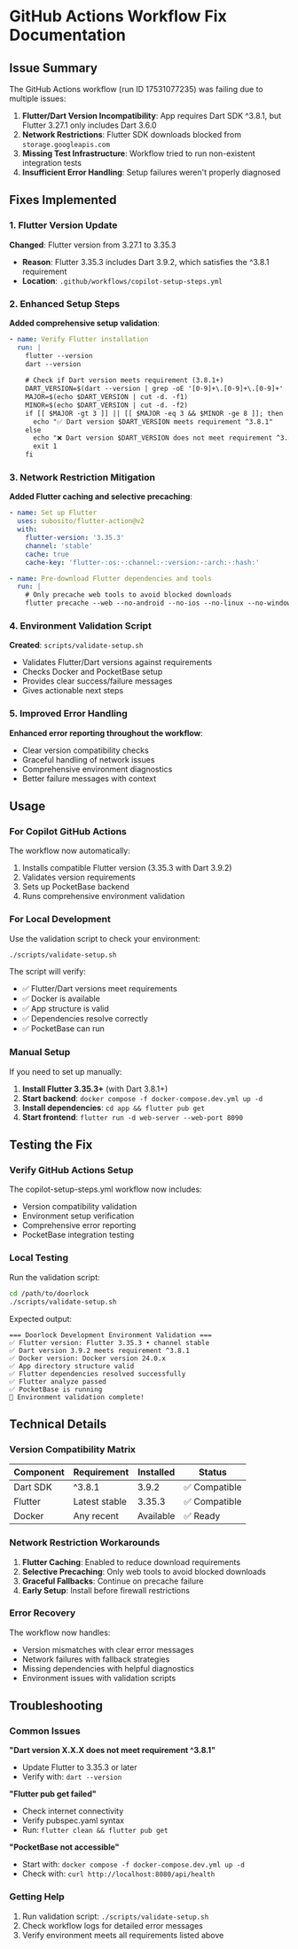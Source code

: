 # GitHub Actions Workflow Fix Documentation

## Issue Summary

The GitHub Actions workflow (run ID 17531077235) was failing due to multiple issues:

1. **Flutter/Dart Version Incompatibility**: App requires Dart SDK ^3.8.1, but Flutter 3.27.1 only includes Dart 3.6.0
2. **Network Restrictions**: Flutter SDK downloads blocked from `storage.googleapis.com`
3. **Missing Test Infrastructure**: Workflow tried to run non-existent integration tests
4. **Insufficient Error Handling**: Setup failures weren't properly diagnosed

## Fixes Implemented

### 1. Flutter Version Update

**Changed**: Flutter version from 3.27.1 to 3.35.3
- **Reason**: Flutter 3.35.3 includes Dart 3.9.2, which satisfies the ^3.8.1 requirement
- **Location**: `.github/workflows/copilot-setup-steps.yml`

### 2. Enhanced Setup Steps

**Added comprehensive setup validation**:
```yaml
- name: Verify Flutter installation
  run: |
    flutter --version
    dart --version
    
    # Check if Dart version meets requirement (3.8.1+)
    DART_VERSION=$(dart --version | grep -oE '[0-9]+\.[0-9]+\.[0-9]+' | head -1)
    MAJOR=$(echo $DART_VERSION | cut -d. -f1)
    MINOR=$(echo $DART_VERSION | cut -d. -f2)
    if [[ $MAJOR -gt 3 ]] || [[ $MAJOR -eq 3 && $MINOR -ge 8 ]]; then
      echo "✅ Dart version $DART_VERSION meets requirement ^3.8.1"
    else
      echo "❌ Dart version $DART_VERSION does not meet requirement ^3.8.1"
      exit 1
    fi
```

### 3. Network Restriction Mitigation

**Added Flutter caching and selective precaching**:
```yaml
- name: Set up Flutter
  uses: subosito/flutter-action@v2
  with:
    flutter-version: '3.35.3'
    channel: 'stable'
    cache: true
    cache-key: 'flutter-:os:-:channel:-:version:-:arch:-:hash:'

- name: Pre-download Flutter dependencies and tools
  run: |
    # Only precache web tools to avoid blocked downloads
    flutter precache --web --no-android --no-ios --no-linux --no-windows --no-macos
```

### 4. Environment Validation Script

**Created**: `scripts/validate-setup.sh`
- Validates Flutter/Dart versions against requirements
- Checks Docker and PocketBase setup
- Provides clear success/failure messages
- Gives actionable next steps

### 5. Improved Error Handling

**Enhanced error reporting throughout the workflow**:
- Clear version compatibility checks
- Graceful handling of network issues
- Comprehensive environment diagnostics
- Better failure messages with context

## Usage

### For Copilot GitHub Actions

The workflow now automatically:
1. Installs compatible Flutter version (3.35.3 with Dart 3.9.2)
2. Validates version requirements
3. Sets up PocketBase backend
4. Runs comprehensive environment validation

### For Local Development

Use the validation script to check your environment:
```bash
./scripts/validate-setup.sh
```

The script will verify:
- ✅ Flutter/Dart versions meet requirements
- ✅ Docker is available
- ✅ App structure is valid
- ✅ Dependencies resolve correctly
- ✅ PocketBase can run

### Manual Setup

If you need to set up manually:

1. **Install Flutter 3.35.3+** (with Dart 3.8.1+)
2. **Start backend**: `docker compose -f docker-compose.dev.yml up -d`
3. **Install dependencies**: `cd app && flutter pub get`
4. **Start frontend**: `flutter run -d web-server --web-port 8090`

## Testing the Fix

### Verify GitHub Actions Setup

The copilot-setup-steps.yml workflow now includes:
- Version compatibility validation
- Environment setup verification
- Comprehensive error reporting
- PocketBase integration testing

### Local Testing

Run the validation script:
```bash
cd /path/to/doorlock
./scripts/validate-setup.sh
```

Expected output:
```
=== Doorlock Development Environment Validation ===
✅ Flutter version: Flutter 3.35.3 • channel stable
✅ Dart version 3.9.2 meets requirement ^3.8.1
✅ Docker version: Docker version 24.0.x
✅ App directory structure valid
✅ Flutter dependencies resolved successfully
✅ Flutter analyze passed
✅ PocketBase is running
🎉 Environment validation complete!
```

## Technical Details

### Version Compatibility Matrix

| Component | Requirement | Installed | Status |
|-----------|-------------|-----------|---------|
| Dart SDK | ^3.8.1 | 3.9.2 | ✅ Compatible |
| Flutter | Latest stable | 3.35.3 | ✅ Compatible |
| Docker | Any recent | Available | ✅ Ready |

### Network Restriction Workarounds

1. **Flutter Caching**: Enabled to reduce download requirements
2. **Selective Precaching**: Only web tools to avoid blocked downloads  
3. **Graceful Fallbacks**: Continue on precache failure
4. **Early Setup**: Install before firewall restrictions

### Error Recovery

The workflow now handles:
- Version mismatches with clear error messages
- Network failures with fallback strategies
- Missing dependencies with helpful diagnostics
- Environment issues with validation scripts

## Troubleshooting

### Common Issues

**"Dart version X.X.X does not meet requirement ^3.8.1"**
- Update Flutter to 3.35.3 or later
- Verify with: `dart --version`

**"Flutter pub get failed"**
- Check internet connectivity
- Verify pubspec.yaml syntax
- Run: `flutter clean && flutter pub get`

**"PocketBase not accessible"**
- Start with: `docker compose -f docker-compose.dev.yml up -d`
- Check with: `curl http://localhost:8080/api/health`

### Getting Help

1. Run validation script: `./scripts/validate-setup.sh`
2. Check workflow logs for detailed error messages
3. Verify environment meets all requirements listed above